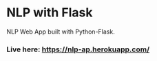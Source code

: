 # NLP with Flask

NLP Web App built with Python-Flask.

### Live here: https://nlp-ap.herokuapp.com/

